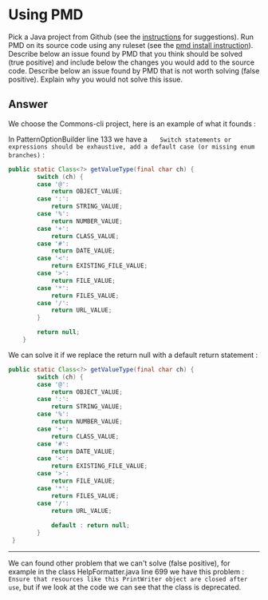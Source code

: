 # Using PMD

Pick a Java project from Github (see the [instructions](../sujet.md) for suggestions). Run PMD on its source code using any ruleset (see the [pmd install instruction](./pmd-help.md)). Describe below an issue found by PMD that you think should be solved (true positive) and include below the changes you would add to the source code. Describe below an issue found by PMD that is not worth solving (false positive). Explain why you would not solve this issue.

## Answer

We choose the Commons-cli project, here is an example of what it founds :

In PatternOptionBuilder line 133 we have a ``	Switch statements or expressions should be exhaustive, add a default case (or missing enum branches)`` : 
```java
public static Class<?> getValueType(final char ch) {
        switch (ch) {
        case '@':
            return OBJECT_VALUE;
        case ':':
            return STRING_VALUE;
        case '%':
            return NUMBER_VALUE;
        case '+':
            return CLASS_VALUE;
        case '#':
            return DATE_VALUE;
        case '<':
            return EXISTING_FILE_VALUE;
        case '>':
            return FILE_VALUE;
        case '*':
            return FILES_VALUE;
        case '/':
            return URL_VALUE;
        }

        return null;
    }
```

We can solve it if we replace the return null with a default return statement : 
```java
public static Class<?> getValueType(final char ch) {
        switch (ch) {
        case '@':
            return OBJECT_VALUE;
        case ':':
            return STRING_VALUE;
        case '%':
            return NUMBER_VALUE;
        case '+':
            return CLASS_VALUE;
        case '#':
            return DATE_VALUE;
        case '<':
            return EXISTING_FILE_VALUE;
        case '>':
            return FILE_VALUE;
        case '*':
            return FILES_VALUE;
        case '/':
            return URL_VALUE; 
            
            default : return null;
        }
 }
```
---
We can found other problem that we can't solve (false positive), for example in the class HelpFormatter.java line 699 we 
have this problem : ``	Ensure that resources like this PrintWriter object are closed after use``, but if we look at the 
code we can see that the class is deprecated. 